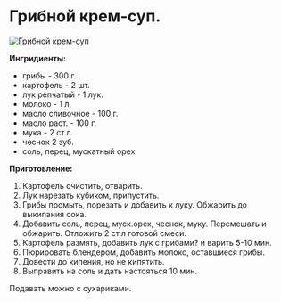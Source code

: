 # Грибной крем-суп.
![Грибной крем-суп](/images/Kulinar/Soup/sup-pyure-gribi.jpg 'Грибной крем-суп')

**Ингридиенты:**

- грибы - 300 г.
- картофель - 2 шт.
- лук репчатый - 1 лук.
- молоко - 1 л.
- масло сливочное - 100 г.
- масло раст. - 100 г.
- мука - 2 ст.л.
- чеснок 2 зуб.
- соль, перец, мускатный орех

**Приготовление:**

1. Картофель очистить, отварить.
2. Лук нарезать кубиком, припустить.
3. Грибы промыть, порезать и добавить к луку. Обжарить до выкипания сока.
4. Добавить соль, перец, муск.орех, чеснок, муку. Перемешать и обжарить. Отложить 2 ст.л готовой смеси.
5. Картофель размять, добавить лук с грибами? и варить 5-10 мин.
6. Пюрировать блендером, добавить молоко, оставшиеся грибы.
7. Довести до кипения, но не кипятить.
8. Выправить на соль и дать настояться 10 мин.

Подавать можно с сухариками.
